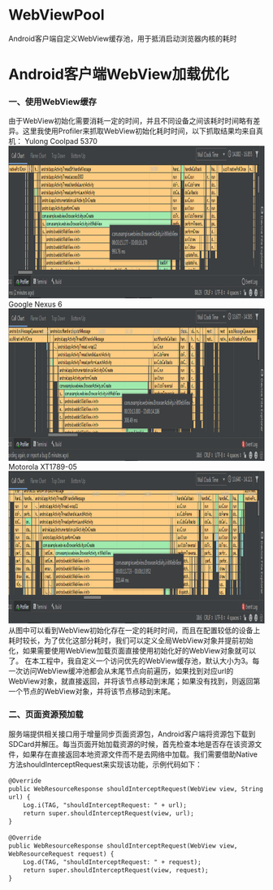 # WebViewPool
Android客户端自定义WebView缓存池，用于抵消启动浏览器内核的耗时

# Android客户端WebView加载优化

### 一、使用WebView缓存
由于WebView初始化需要消耗一定的时间，并且不同设备之间该耗时时间略有差异。这里我使用Profiler来抓取WebView初始化耗时时间，以下抓取结果均来自真机：
Yulong Coolpad 5370
<img src="https://github.com/YangJ0720/WebViewPool/blob/master/jpg/Yulong Coolpad 5370.png" width="800" height="300"/>
Google Nexus 6
<img src="https://github.com/YangJ0720/WebViewPool/blob/master/jpg/Google Nexus 6.png" width="800" height="300"/>
Motorola XT1789-05
<img src="https://github.com/YangJ0720/WebViewPool/blob/master/jpg/Motorola XT1789-05.png" width="800" height="300"/>
从图中可以看到WebView初始化存在一定的耗时时间，而且在配置较低的设备上耗时较长，为了优化这部分耗时，我们可以定义全局WebView对象并提前初始化，如果需要使用WebView加载页面直接使用初始化好的WebView对象就可以了。
在本工程中，我自定义一个访问优先的WebView缓存池，默认大小为3。每一次访问WebView缓冲池都会从末尾节点向前遍历，如果找到对应url的WebView对象，就直接返回，并将该节点移动到末尾；如果没有找到，则返回第一个节点的WebView对象，并将该节点移动到末尾。

### 二、页面资源预加载
服务端提供相关接口用于增量同步页面资源包，Android客户端将资源包下载到SDCard并解压。每当页面开始加载资源的时候，首先检查本地是否存在该资源文件，如果存在直接返回本地资源文件而不是去网络中加载。我们需要借助Native方法shouldInterceptRequest来实现该功能，示例代码如下：
```
@Override
public WebResourceResponse shouldInterceptRequest(WebView view, String url) {
    Log.i(TAG, "shouldInterceptRequest: " + url);
    return super.shouldInterceptRequest(view, url);
}

@Override
public WebResourceResponse shouldInterceptRequest(WebView view, WebResourceRequest request) {
    Log.d(TAG, "shouldInterceptRequest: " + request);
    return super.shouldInterceptRequest(view, request);
}
```
